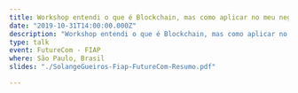 ```yaml
---
title: Workshop entendi o que é Blockchain, mas como aplicar no meu negócio?
date: "2019-10-31T14:00:00.000Z"
description: "Workshop entendi o que é Blockchain, mas como aplicar no meu negócio. Realizado no evento FutureCom, convidada pela FIAP, em São Paulo, Brasil"
type: talk
event: FutureCom - FIAP 
where: São Paulo, Brasil
slides: "./SolangeGueiros-Fiap-FutureCom-Resumo.pdf"

---
```



